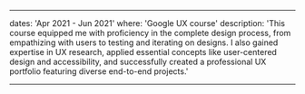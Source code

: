 ---

dates: 'Apr 2021 - Jun 2021'
where: 'Google UX course'
description: 'This course equipped me with proficiency in the complete design process, from empathizing with users to testing and iterating on designs. I also gained expertise in UX research, applied essential concepts like user-centered design and accessibility, and successfully created a professional UX portfolio featuring diverse end-to-end projects.'

---
